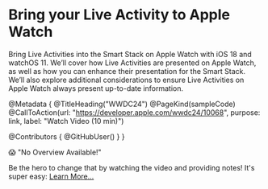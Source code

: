 # Bring your Live Activity to Apple Watch

Bring Live Activities into the Smart Stack on Apple Watch with iOS 18 and watchOS 11. We’ll cover how Live Activities are presented on Apple Watch, as well as how you can enhance their presentation for the Smart Stack. We’ll also explore additional considerations to ensure Live Activities on Apple Watch always present up-to-date information.

@Metadata {
   @TitleHeading("WWDC24")
   @PageKind(sampleCode)
   @CallToAction(url: "https://developer.apple.com/wwdc24/10068", purpose: link, label: "Watch Video (10 min)")

   @Contributors {
      @GitHubUser(<replace this with your GitHub handle>)
   }
}

😱 "No Overview Available!"

Be the hero to change that by watching the video and providing notes! It's super easy:
 [Learn More…](https://wwdcnotes.com/documentation/wwdcnotes/contributing)
